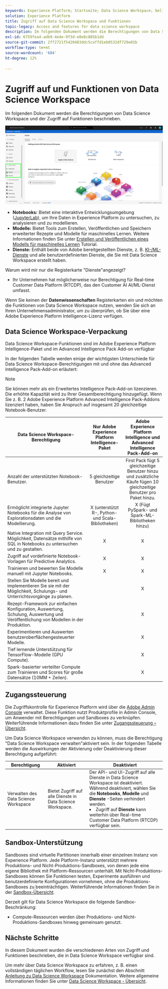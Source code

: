 ```yaml
---
keywords: Experience Platform; Startseite; Data Science Workspace; beliebte Themen; Zugriffskontrolle; Sandbox; Intelligence Pack; DSW-Funktionen; DSW-Zugriff; Adobe Experience Platform Intelligence; Intelligence; AEP Intelligence-Paket
solution: Experience Platform
title: Zugriff auf Data Science Workspace und Funktionen
topic-legacy: Access and features for data science workspace
description: Im folgenden Dokument werden die Berechtigungen von Data Science Workspace und der Zugriff auf Funktionen beschrieben.
exl-id: 6759fea4-adb9-4e4e-9f3d-e0e8c885b1dd
source-git-commit: 2ff2721f5420483ddc5caffd1eb0532df729e01b
workflow-type: tm+mt
source-wordcount: '684'
ht-degree: 12%

---
```


# Zugriff auf und Funktionen von Data Science Workspace

Im folgenden Dokument werden die Berechtigungen von Data Science Workspace und der Zugriff auf Funktionen beschrieben.

![DSW-Registerkarten](./images/access/platform-tabs.png)

- **Notebooks:** Bietet eine interaktive Entwicklungsumgebung ([JupyterLab](./jupyterlab/overview.md)), um Ihre Daten in Experience Platform zu untersuchen, zu analysieren und zu modellieren.
- **Modelle:** Bietet Tools zum Erstellen, Veröffentlichen und Speichern erweiterter Rezepte und Modelle für maschinelles Lernen. Weitere Informationen finden Sie unter [Erstellen und Veröffentlichen eines Modells für maschinelles Lernen](./models-recipes/create-publish-model.md) Tutorial.
- **Dienste:** Enthält beide von Adobe bereitgestellten Dienste, z. B. [KI-/ML-Dienste](../intelligent-services/home.md) und alle benutzerdefinierten Dienste, die Sie mit Data Science Workspace erstellt haben.

Warum wird mir nur die Registerkarte &quot;Dienste&quot;angezeigt?

- Ihr Unternehmen hat möglicherweise nur Berechtigung für Real-time Customer Data Platform (RTCDP), das den Customer AI AI/ML-Dienst umfasst.

Wenn Sie keinen der **Datenwissenschaften** Registerkarten ein und möchten die Funktionen von Data Science Workspace nutzen, wenden Sie sich an Ihren Unternehmensadministrator, um zu überprüfen, ob Sie über eine Adobe Experience Platform Intelligence-Lizenz verfügen.

## Data Science Workspace-Verpackung

Data Science Workspace-Funktionen sind im Adobe Experience Platform Intelligence-Paket und im Advanced Intelligence Pack Add-on verfügbar

In der folgenden Tabelle werden einige der wichtigsten Unterschiede für Data Science Workspace-Berechtigungen mit und ohne das Advanced Intelligence Pack-Add-on erläutert:

>[!NOTE]
>
>Sie können mehr als ein Erweitertes Intelligence Pack-Add-on lizenzieren. Die erhöhte Kapazität wird zu Ihrer Gesamtberechtigung hinzugefügt. Wenn Sie z. B. 2 Adobe Experience Platform Advanced Intelligence Pack-Addons lizenziert haben, haben Sie Anspruch auf insgesamt 20 gleichzeitige Notebook-Benutzer.

| Data Science Workspace-Berechtigung | Nur Adobe Experience Platform Intelligence-Paket | Adobe Experience Platform Intelligence und Advanced Intelligence Pack-Add-on |
| --- | :---: | :---: |
| Anzahl der unterstützten Notebook-Benutzer. | 5 gleichzeitige Benutzer | First Pack fügt 5 gleichzeitige Benutzer hinzu und zusätzliche Käufe fügen 10 gleichzeitige Benutzer pro Paket hinzu. |
| Ermöglicht integrierte Jupyter Notebooks für die Analyse von Explorationsdaten und die Modellierung. | X (unterstützt R-, Python- und Scala-Bibliotheken) | X (Fügt PySpark- und Spark-ML-Bibliotheken hinzu) |
| Native Integration mit Query Service. Möglichkeit, Datensätze mithilfe von SQL in Notebooks zu untersuchen und zu gestalten. | X | X |
| Zugriff auf vordefinierte Notebook-Vorlagen für Predictive Analytics. | X | X |
| Trainieren und bewerten Sie Modelle manuell mit Jupyter Notebooks. | X | X |
| Stellen Sie Modelle bereit und implementieren Sie sie mit der Möglichkeit, Schulungs- und Unterrichtsvorgänge zu planen. |  | X |
| Rezept-Framework zur einfachen Konfiguration, Auswertung, Schulung, Auswertung und Veröffentlichung von Modellen in der Produktion. |  | X |
| Experimentieren und Auswerten benutzeroberflächengesteuerter Modelle. |  | X |
| Tief lernende Unterstützung für TensorFlow-Modelle (GPU Compute). |  | X |
| Spark-basierter verteilter Compute zum Trainieren und Scores für große Datensätze (10MM + Zeilen). |  | X |

## Zugangssteuerung

Die Zugriffskontrolle für Experience Platform wird über die [Adobe Admin Console](https://adminconsole.adobe.com) verwaltet. Diese Funktion nutzt Produktprofile in Admin Console, um Anwender mit Berechtigungen und Sandboxes zu verknüpfen. Weiterführende Informationen dazu finden Sie unter [Zugangssteuerung – Übersicht](../access-control/home.md).

Um Data Science Workspace verwenden zu können, muss die Berechtigung &quot;Data Science Workspace verwalten&quot;aktiviert sein. In der folgenden Tabelle werden die Auswirkungen der Aktivierung oder Deaktivierung dieser Berechtigung aufgeführt:

| Berechtigung | Aktiviert | Deaktiviert |
|---|---|---|
| Verwalten des Data Science Workspace | Bietet Zugriff auf alle Dienste in Data Science Workspace. | Der API- und UI-Zugriff auf alle Dienste in Data Science Workspace ist deaktiviert. Während deaktiviert, wählen Sie die **Notebooks**, **Modelle** und **Dienste** -Seiten verhindert werden. <li>Zugriff auf **Dienste** kann weiterhin über Real-time Customer Data Platform (RTCDP) verfügbar sein.</li> |

## Sandbox-Unterstützung

Sandboxes sind virtuelle Partitionen innerhalb einer einzelnen Instanz von Experience Platform. Jede Platform-Instanz unterstützt mehrere Produktions- und Nicht-Produktions-Sandboxes, von denen jede eine eigene Bibliothek mit Platform-Ressourcen unterhält. Mit Nicht-Produktions-Sandboxes können Sie Funktionen testen, Experimente ausführen und benutzerdefinierte Konfigurationen vornehmen, ohne die Produktions-Sandboxes zu beeinträchtigen. Weiterführende Informationen finden Sie in der [Sandbox-Übersicht](../sandboxes/home.md).

Derzeit gilt für Data Science Workspace die folgende Sandbox-Beschränkung:

- Compute-Ressourcen werden über Produktions- und Nicht-Produktions-Sandboxes hinweg gemeinsam genutzt.

## Nächste Schritte

In diesem Dokument wurden die verschiedenen Arten von Zugriff und Funktionen beschrieben, die in Data Science Workspace verfügbar sind.

Um mehr über Data Science Workspace zu erfahren, z. B. einen vollständigen täglichen Workflow, lesen Sie zunächst den Abschnitt [Anleitung zu Data Science Workspace](./walkthrough.md) Dokumentation. Weitere allgemeine Informationen finden Sie unter [Data Science Workspace - Übersicht](./home.md).
